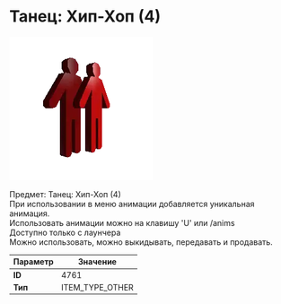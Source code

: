 # Танец: Хип-Хоп (4)

![Item Image](../img/4761.webp?raw=true)

Предмет: Танец: Хип-Хоп (4)<br>При использовании в меню анимации добавляется уникальная анимация.<br>Использовать анимации можно на клавишу 'U' или /anims<br>Доступно только с лаунчера<br>Можно использовать, можно выкидывать, передавать и продавать.


| Параметр | Значение |
|----------|----------|
| **ID** | 4761 |
| **Тип** | ITEM_TYPE_OTHER |

